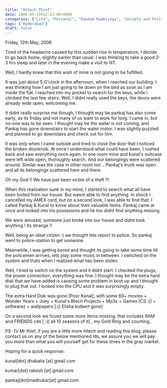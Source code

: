 ```yaml
---
title: "Hitech Thief"
date: 2006-05-19T02:52:09+0000
categories: ["Life", "Personal", "Random Ramblings", "Society and Politics."]
tags: ["Hyderabad"]
draft: false
---
```


Friday, 12th May, 2006

Tired of the headache caused by this sudden rise in temperature, I decide to go back home, slightly earlier than usual. I was thinking to take a good 2-3 hrs sleep and later in the evening make a visit to IIIT.

Well, I hardly knew that this wish of mine is not going to be fulfilled.

It was just about  5 O'clock in the afternoon, when I reached our building. I was thinking how I am just going to lie down on the bed as soon as I am inside the flat. I reached into my pocket to search for the keys, while I climbed the last few stairs.  Well, I didnt really used the keys, the doors were already wide open, welcoming me.

It didnt really surprise me though, I thought may be pankaj has also come early, as its friday and not many of us want to work for long.  I came in, but no-one was to be seen. I thought may be the water is not coming, and Pankaj has gone downstairs to start the water motor. I was slightly puzzled and planned to go downstairs and check out for him.

It was only when I came outside and tried to close the door that I noticed the broken doorknob. At once I understood what could have been. I rushed back and saw everything once again. In one room mine and kunal's suitcase were left wide open, thoroughly search. And our belongings were scattered around. Similar was the case in other room too .. Pankaj's trunk was open and all its belongings scattered here and there.

Oh my God !! We have just been victim of a theft !!!

When this realisation sunk in my mind, I started to search what all have been looted from our house. But wasnt able to find anything. In shock I cancelled my AMEX card, but on a second look, I was able to find that. I called Pankaj & Kunal to know about their valuable items. Pankaj came at once and looked into his  possesions  and he too didnt find anything missing.

We were amused, someone just broke into our house and didnt took anything ! Its strange !!

Well, being an ideal citizen :) we thought lets report to police. So pankaj went to police-station to get someone.

Meanwhile, I was getting bored and thought its going to take some time till the policemen arrives, lets play some music in between. I switched on the system and thats when I realized what has been stolen.

Well, I tried to switch on the system and it didnt start. I checked the plugs, the power connection, everything was fine. I thought may be the extra hard disk that we have added is causing some problem in boot up and I thought to plug that out. I looked into the CPU and it was surprisingly empty.

The extra Hard Disk was gone [Poor Kunal], with some 60+ movies + Wonder Years + Joey + Kunal's Btech Projects + Mp3s + Games [CS :(]  + softwarez + wallpapers [:(( Elisha kutbert gone]

On a second look we found some more items missing, that includes RAM and FRIENDS cds [ :(( all 10 seasons of it] , my Gold Ring and counting..

PS: To Mr thief, if you are a little more hitech and reading this blog, please contact us on any of the below mentioned Ids, we assure you we will pay you more than what you will yourself get for these itmes in the gray market.

Hoping for a quick response:

kunal[dot] dhabalia [at] gmail.com

kumar[dot] rakesh [at] gmail.com

pankaj[dot]madhukar[at] gmail.com